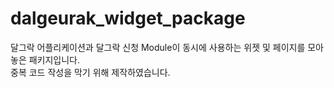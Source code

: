 # dalgeurak_widget_package

달그락 어플리케이션과 달그락 신청 Module이 동시에 사용하는 위젯 및 페이지를 모아놓은 패키지입니다.  
중복 코드 작성을 막기 위해 제작하였습니다.
